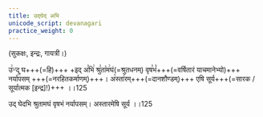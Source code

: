 ```yaml
---
title: उद्घेद् अभि
unicode_script: devanagari
practice_weight: 0
---
```


(सुकक्षः, इन्द्रः, गायत्री।)

उ꣢ᵁद् घ+++(=हि)+++ +इद् अ꣣भि꣢ श्रु꣣ता꣡म꣢घं(=श्रुतधनम्) वृष꣣भं꣡+++(=वर्षितारं याचमानेभ्यो)+++ नर्या꣢꣯पसम् +++(=नरहितकर्माणम्)+++। अ꣡स्ता꣢रम्+++(=दानशौण्डम्)+++ एषि सूर्य+++(=सारक / सूर्यात्मक [इन्द्र]!)+++ ।।125

उद् घेदभि श्रुतामघं वृषभं नर्यापसम्। अस्तारमेषि सूर्य ।।125